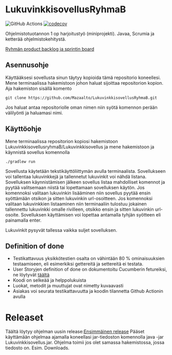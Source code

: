# LukuvinkkisovellusRyhmaB
![GitHub Actions](https://github.com/mazaalto/LukuvinkkisovellusRyhmaB/workflows/Java%20CI%20with%20Gradle/badge.svg)
[![codecov](https://codecov.io/gh/Mazaalto/LukuvinkkisovellusRyhmaB/branch/main/graph/badge.svg?token=7SU2S7H2WX)](https://codecov.io/gh/Mazaalto/LukuvinkkisovellusRyhmaB)


Ohjelmistotuotannon 1 op harjoitustyö (miniprojekti). Javaa, Scrumia ja ketterää ohjelmistokehitystä.

[Ryhmän product backlog ja sprintin board](https://docs.google.com/spreadsheets/d/1jNElPr7eKHpAMRChD1hGu87NYBHCjy90qCQLWPjbxsk/edit#gid=0)

## Asennusohje

Käyttääksesi sovellusta sinun täytyy kopioida tämä repositorio koneellesi. Mene terminaalissa hakemistoon johon haluat sijoittaa repositorion kopion. Aja hakemiston sisällä komento
```
git clone https://github.com/Mazaalto/LukuvinkkisovellusRyhmaB.git
```
Jos haluat antaa repositoriolle oman nimen niin syötä komennon perään välilyönti ja haluamasi nimi.

## Käyttöohje

Mene terminaalissa repositorion kopiosi hakemistoon LukuvinkkisovellusryhmaB/Lukuvinkkisovellus ja mene hakemistoon ja käynnistä sovellus komennolla
```
./gradlew run
```

Sovellusta käytetään tekstikäyttöliittymän avulla terminaalista. Sovellukseen voi tallentaa lukuvinkkejä ja tallennetut lukuvinkit voi nähdä listana. Sovelluksen käynnistämisen jälkeen sovellus listaa mahdolliset komennot ja pyytää valitsemaan niistä tai lopettamaan sovelluksen käytön. Jos komennoksi valitaan lukuvinkin lisääminen niin sovellus pyytää ensin syöttämään otsikon ja sitten lukuvinkin url-osoitteen. Jos komennoksi valitaan lukuvinkkien listaaminen niin terminaaliin tulostuu jokainen tallennettu lukuvinkki omalle rivilleen, otsikko ensin ja sitten lukuvinkin url-osoite. Sovelluksen käyttämisen voi lopettaa antamalla tyhjän syötteen eli painamalla enter.

Lukuvinkit pysyvät tallessa vaikka suljet sovelluksen.

## Definition of done

- Testikattavuus yksikkötestien osalta on vähintään 80 % ominaisuuksien testaamiseen, eli esimerkiksi gettereitä ja settereitä ei testata. 
- User Storyjen definition of done on dokumentoitu Cucumberin fetureiksi, ne löytyvät [täältä](https://github.com/Mazaalto/LukuvinkkisovellusRyhmaB/blob/main/Lukuvinkkisovellus/src/test/resources/lukuvinkkisovellus/lisaysJaPoisto.feature) 
- Koodi on selkeää ja helppolukuista
- Luokat, metodit ja muuttujat ovat nimetty kuvaavasti
- Asiakas voi seurata testikattavuutta ja koodin tilannetta Github Actionin avulla

# Releaset
Täältä löytyy ohjelman uusin release:[Ensimmäinen release](https://github.com/Mazaalto/LukuvinkkisovellusRyhmaB/releases/tag/1.0)
Pääset käyttämään ohjelmaa ajamalla koneellasi jar-tiedoston komennolla java -jar Lukuvinkkisovellus.jar.  Ohjelma toimii jos olet samassa hakemistossa, jossa tiedosto on. Esim. Downloads. 

